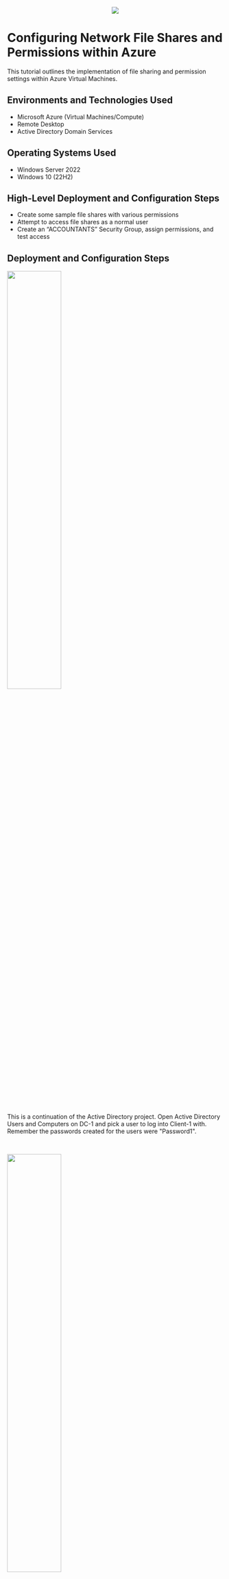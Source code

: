 <p align="center">
<img src="https://github.com/user-attachments/assets/69f8252a-00a3-484a-b9f0-66c84c54adc4"/>
</p>

<h1>Configuring Network File Shares and Permissions within Azure</h1>
This tutorial outlines the implementation of file sharing and permission settings within Azure Virtual Machines.<br />

<h2>Environments and Technologies Used</h2>

- Microsoft Azure (Virtual Machines/Compute)
- Remote Desktop
- Active Directory Domain Services

<h2>Operating Systems Used </h2>

- Windows Server 2022
- Windows 10 (22H2)

<h2>High-Level Deployment and Configuration Steps</h2>

- Create some sample file shares with various permissions
- Attempt to access file shares as a normal user
- Create an “ACCOUNTANTS” Security Group, assign permissions, and test access

<h2>Deployment and Configuration Steps</h2>  

<p>
<img src="https://github.com/user-attachments/assets/0872cdee-5318-454a-8a42-964dbb9d787f" height="50%" width="50%"/>
</p>
<p>
This is a continuation of the Active Directory project. Open Active Directory Users and Computers on DC-1 and pick a user to log into Client-1 with. Remember the passwords created for the users were "Password1".
</p>
<br />

<p>
<img src="https://github.com/user-attachments/assets/ca21b87a-f43e-4a66-afd5-23f458ff47fd" height="50%" width="50%"/>
</p>
<p>
After logging into Client-1 with the random user, go to DC-1's File Explorer. We are going to create four new folders. We'll call them "read-access", "write-access", "no-access" and "accountants".
</p>
<br />

<p>
<img src="https://github.com/user-attachments/assets/43b8fc00-37ad-4b4c-95ec-30117e8e8569" height="50%" width="50%"/>
</p>
<p>
For "read-access", go to properties, then sharing and click "share". Add Domain Users and make sure the permission is on "Read".
</p>
<br />

<p>
<img src="https://github.com/user-attachments/assets/841f2234-5590-43a2-afd0-32ce76976a32" height="50%" width="50%"/>
</p>
<p>
For "write-access", go to properties, then sharing and click "share". Add Domain Users and make sure the permission is on "Read/Write".
</p>
<br />

<p>
<img src="https://github.com/user-attachments/assets/46f1c2ef-f6e8-483d-b713-8aa5db681efd" height="50%" width="50%"/>
</p>
<p>
For "no-access", go to properties, then sharing and click "share". Add Domain Admins and make sure the permission is on "Read/Write". We are adding Domain Admins this time instead of Domain Users because normal users should not be able to access it.
</p>
<br />

<p>
<img src="https://github.com/user-attachments/assets/c60a7b40-2951-4f0a-8c85-c372f25b31b7" height="50%" width="50%"/>
</p>
<p>
Go to Client-1 now and open File Explorer. In the search, enter the file path we just created on DC-1. The path is \\dc-1. Notice how now we have the files on Client-1.
</p>
<br />

<p>
<img src="https://github.com/user-attachments/assets/c72dc13e-2226-4f27-9b2d-d6c7ae530df1" height="50%" width="50%"/>
</p>
<p>
Since we only have read access for the "read-access" folder, we cannot write anything to it. 
</p>
<br />


<p>
<img src="https://github.com/user-attachments/assets/5595f23f-b200-4ee0-80ea-369d970ae9fd" height="50%" width="50%"/>
</p>
<p>
We have write access to the "write-access" folder, so I was able to create a sample text document.
</p>
<br />

<p>
<img src="https://github.com/user-attachments/assets/8ddef462-bbda-4aaf-8fa2-03e689c60a53" height="50%" width="50%"/>
</p>
<p>
We have no access to the "no-access" folder. 
</p>
<br />

<p>
<img src="https://github.com/user-attachments/assets/87986f49-b1e9-4411-bdc4-147090bc8865" height="50%" width="50%"/>
</p>
<p>
I created a text document on DC-1 to demonstrate how we can only read it on Client-1, but cant write to it.
</p>
<br />

<p>
<img src="https://github.com/user-attachments/assets/d4e2cce3-1638-4974-a4aa-1ce223c726e0" height="50%" width="50%"/>
</p>
<p>
We are now going to assign permissions to the "accountants" folder we created earlier. First I am going to created a new Organizational Unit in Active Directory called _SECURITY_GROUPS. In _SECURITY_GROUPS, we are going to create a Security Group called "ACCOUNTANTS".
</p>
<br />

<p>
<img src="https://github.com/user-attachments/assets/5a325e8a-b13a-478b-8578-d11c647064b9" height="50%" width="50%"/>
</p>
<p>
Go back to File Explorer and under the accounting folder we made select properties. Under sharing, click Share and add the ACCOUNTANTS Security Group we just made. Make sure the permission level is Read/Write.
</p>
<br />

<p>
<img src="https://github.com/user-attachments/assets/94f11211-efca-455d-9887-d212b67d5683" height="50%" width="50%"/>
</p>
<p>
We will now give Client-1 access to the accountants folder. In Active Directory, go to the _SECURITY_GROUPS we created and open the ACCOUNTANTS Group. Select "Members" and right now it is empty. Click "Add" and enter the username we selected earlier. Click OK. 
</p>
<br />

<p>
<img src="https://github.com/user-attachments/assets/93484547-ddd8-4509-b89b-dabeceb41623" height="50%" width="50%"/>
</p>
<p>
Log off of Client-1 and log back in as the same user. We now have access to the accountant's folder.
</p>
<br />







































